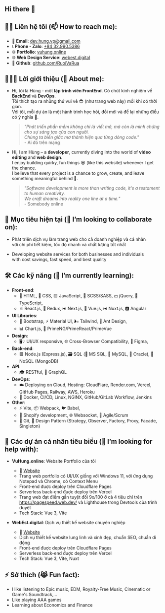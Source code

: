 ## Hi there 👋

## 🤙🏻 Liên hệ tôi (📫 How to reach me):
- 📧 **Email**: <a href="mailto:dev.hung.vp@gmail.com" target="_blank">dev.hung.vp@gmail.com</a>
- 📞 **Phone - Zalo**: <a href="tel:+84329905386" target="_blank">+84 32.990.5386</a>
- 🌐 **Portfolio**: <a href="https://vuhung.online" target="_blank">vuhung.online</a>
- 🌐 **Web Design Service**: <a href="https://webest.digital" target="_blank">webest.digital</a>
- 🔗 **Github**: <a href="https://github.com/RuoiVaRua" target="_blank">github.com/RuoiVaRua</a>

## 🧑🏻‍💻 Lời giới thiệu (💬 About me):
- Hi, tôi là Hùng - một **lập trình viên FrontEnd**. Có chút kinh nghiệm về **BackEnd** và **DevOps**.\
Tôi thích tạo ra những thứ vui vẻ 😎 (như trang web này) mỗi khi có thời gian.\
Với tôi, mỗi dự án là một hành trình học hỏi, đổi mới và để lại những điều có ý nghĩa 💛.

  > *"Phát triển phần mềm không chỉ là viết mã, mà còn là minh chứng cho sự sáng tạo của con người.\
  > Chúng ta biến giấc mơ thành hiện qua từng dòng code."*\
  > \- Ai đó trên mạng

- Hi, I am Hùng – a **developer**, currently diving into the world of **video editing** and **web design**.\
I enjoy building quirky, fun things 😎 (like this website) whenever I get the chance.\
I believe that every project is a chance to grow, create, and leave something meaningful behind 💛.

  > *"Software development is more than writing code, it's a testament to human creativity.\
  > We craft dreams into reality one line at a time."*\
  > \- Somebody online

## 🎯 Mục tiêu hiện tại (👯 I’m looking to collaborate on):
- Phát triển dịch vụ làm trang web cho cả doanh nghiệp và cá nhân\
với chi phí tiết kiệm, tốc độ nhanh và chất lượng tốt nhất

- Developing website services for both businesses and individuals\
with cost savings, fast speed, and best quality

## 🛠️ Các kỹ năng (🌱 I’m currently learning):
- **Front-end**: 
  - 📄 HTML, 🎨 CSS, 🟨 JavaScript, 💅 SCSS/SASS, 💵 jQuery, 🔷 TypeScript, 
  - ⚛️ React.js, 🔄 Redux, ⏭️ Next.js, 🖖 Vue.js, ⏭️ Nuxt.js, 🅰️ Angular
- **UI Libraries**: 
  - 🥾 Bootstrap, ⚡ Material UI, 🌬️ Tailwind, 🐜 Ant Design, 
  - 📊 Chart.js, 👑 PrimeNG/PrimeReact/PrimeVue
- **Design**: 
  - 🖥️💡 UI/UX responsive, 🌐 Cross-Browser Compatibility, 🎨 Figma, 
- **Back-end**: 
  - 🟩 Node.js (Express.js), 🗃️ SQL (🏢 MS SQL, 🐬 MySQL, 🏦 Oracle), 🍃 NoSQL (MongoDB)
- **API**: 
  - 🎓 RESTful, 🎯 GraphQL
- **DevOps**: 
  - ☁️ Deploying on Cloud, Hosting: CloudFlare, Render.com, Vercel, GitHub Pages, Railway, AWS, Heroku
  - 🔧 Docker, CI/CD, Linux, NGINX, GitHub/GitLab Workflow, Jenkins
- **Other**: 
  - ⚡ Vite, 📦 Webpack, 🐦 Babel, 
  - 🛒 Shopify development, 🌐 Websocket, 🏃 Agile/Scrum
  - 🔧 Git, 🧩 Design Pattern (Strategy, Observer, Factory, Proxy, Facade, Singleton)

## 🚀 Các dự án cá nhân tiêu biểu (🤔 I’m looking for help with):
- **VuHung.online**: Website Portfolio của tôi
  - 🔗 <a href="https://vuhung.online/" target="_blank">Website</a>
  - Trang web portfolio có UI/UX giống với Windows 11, với ứng dụng Notepad và Chrome, có Context Menu
  - Front-end đuợc deploy trên Cloudflare Pages
  - Serverless back-end đuợc deploy trên Vercel
  - Trang web đạt điểm  gần tuyệt đối 9x/100 ở cả 4 tiêu chí trên https://pagespeed.web.dev/ và Lighthouse trong Devtools của trình duyệt
  - Tech Stack: Vue 3, Vite

- **WebEst.digital**: Dịch vụ thiết kế website chuyên nghiệp
  - 🔗 <a href="https://webest.digital/" target="_blank">Website</a>
  - Dịch vụ thiết kế website lung linh và xinh đẹp, chuẩn SEO, chuẩn di động
  - Front-end đuợc deploy trên Cloudflare Pages
  - Serverless back-end đuợc deploy trên Vercel
  - Tech Stack: Vue 3, Vite, Nuxt

## ⚡ Sở thích (😹 Fun fact):
- I like listening to Epic music, EDM, Royalty-Free Music, Cinematic or Game's Soundtrack,...
- Like playing AAA games
- Learning about Economics and Finance
